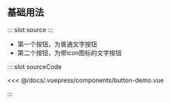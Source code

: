 ## 基础用法
<demo-block>
::: slot source
<button-demo></button-demo>
:::

- 第一个按钮，为普通文字按钮
- 第二个按钮，为带icon图标的文字按钮

::: slot sourceCode


<<< @/docs/.vuepress/components/button-demo.vue

:::

</demo-block>

<script setup>
    import demo-block from '../components/demo-block.vue'
</script>